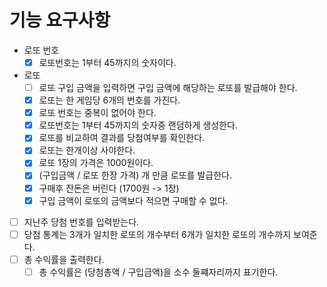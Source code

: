 # 기능 요구사항

- 로또 번호
  - [x] 로또번호는 1부터 45까지의 숫자이다.

- 로또
  - [ ] 로또 구입 금액을 입력하면 구입 금액에 해당하는 로또를 발급해야 한다.
  - [x] 로또는 한 게임당 6개의 번호를 가진다.
  - [x] 로또 번호는 중복이 없어야 한다.
  - [x] 로또번호는 1부터 45까지의 숫자중 랜덤하게 생성한다.
  - [x] 로또를 비교하여 결과를 당첨여부를 확인한다.
  - [x] 로또는 한개이상 사야한다.
  - [x] 로또 1장의 가격은 1000원이다. 
  - [x] (구입금액 / 로또 한장 가격) 개 만큼 로또를 발급한다. 
  - [x] 구매후 잔돈은 버린다 (1700원 -> 1장)
  - [x] 구입 금액이 로또의 금액보다 적으면 구매할 수 없다.
- [ ] 지난주 당첨 번호를 입력받는다.
- [ ] 당첨 통계는 3개가 일치한 로또의 개수부터 6개가 일치한 로또의 개수까지 보여준다.
- [ ] 총 수익률을 출력한다.
  - [ ] 총 수익률은 (당첨총액 / 구입금액)을 소수 둘쨰자리까지 표기한다.
